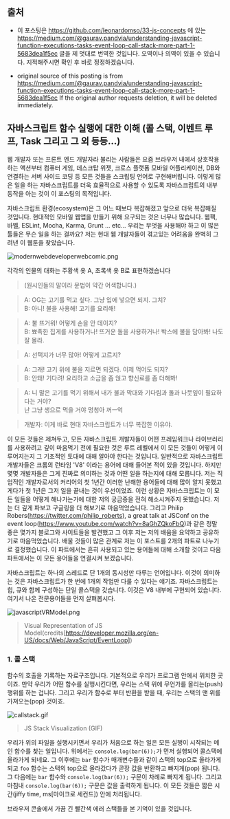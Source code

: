 ## 출처

- 이 포스팅은 https://github.com/leonardomso/33-js-concepts 에 있는 https://medium.com/@gaurav.pandvia/understanding-javascript-function-executions-tasks-event-loop-call-stack-more-part-1-5683dea1f5ec 글을 제 멋대로 번역한 것입니다. 오역이나 의역이 있을 수 있습니다. 지적해주시면 확인 후 바로 정정하겠습니다.

- original source of this posting is from https://medium.com/@gaurav.pandvia/understanding-javascript-function-executions-tasks-event-loop-call-stack-more-part-1-5683dea1f5ec If the original author requests deletion, it will be deleted immediately.

## 자바스크립트 함수 실행에 대한 이해 (콜 스택, 이벤트 루프, Task 그리고 그 외 등등...)
 웹 개발자 또는 프론트 엔드 개발자라 불리는 사람들은 요즘 브라우저 내에서 상호작용하는 액션부터 컴퓨터 게임, 데스크탑 위젯, 크로스 플랫폼 모바일 어플리케이션, DB와 연결하는 서버 사이드 코딩 등 모든 것들을 스크립팅 언어로 구현해버립니다. 이렇게 많은 일을 하는 자바스크립트를 더욱 효율적으로 사용할 수 있도록 자바스크립트의 내부 동작을 아는 것이 이 포스팅의 목적입니다.
 
 자바스크립트 환경(ecosystem)은 그 어느 때보다 복잡해졌고 앞으로 더욱 복잡해질 것입니다. 현대적인 모바일 웹앱을 만들기 위해 요구되는 것은 너무나 많습니다. 웹팩, 바벨, ESLint, Mocha, Karma, Grunt ... etc... 우리는 무엇을 사용해야 하고 이 많은 툴들은 무슨 일을 하는 걸까요? 저는 현대 웹 개발자들이 겪고있는 어려움을 완벽히 그려낸 이 웹툰을 찾았습니다.
 
![modernwebdeveloperwebcomic.png](https://images.velog.io/post-images/jakeseo_me/631a6750-44cd-11e9-a7a4-4f4044b4f0ac/modernwebdeveloperwebcomic.png)

 각각의 인물의 대화는 주황색 옷 A, 초록색 옷 B로 표현하겠습니다  
 > (원시인들의 말이라 문법이 약간 어색합니다.)
 
  > A: OG는 고기를 먹고 싶다. 그냥 입에 넣으면 되지. 그치?  
  > B: 아니! 불을 사용해! 고기를 요리해!
  
  > A: 불 뜨거워! 어떻게 손을 안 데이지?  
  > B: 뾰족한 집게를 사용하거나! 뜨거운 돌을 사용하거나! 박스에 불을 담아봐! 나도 잘 몰라.
  
  > A: 선택지가 너무 많아! 어떻게 고르지?  
  
  > A: 그래! 고기 위에 불을 지르면 되겠다. 이제 먹어도 되지?  
  > B: 안돼! 기다려! 요리하고 소금을 좀 얹고 향신료를 좀 더해봐!
  
  > A: 니 말은 고기를 먹기 위해서 내가 불과 막대와 기다림과 돌과 나뭇잎이 필요하다는 거야?  
  > 	  난 그냥 생으로 먹을 거야 멍청아
  >    꺼ㅡ억
  
  > 개발자: 이게 바로 현대 자바스크립트가 너무 복잡한 이유야. 
 
 이 모든 것들은 제쳐두고, 모든 자바스크립트 개발자들이 어떤 프레임워크나 라이브러리를 사용하려고 깊이 마음먹기 전에 필요한 것은 루트 레벨에서 이 모든 것들이 어떻게 이루어지는지 그 기초적인 토대에 대해 알아야 한다는 것입니다. 일반적으로 자바스크립트 개발자들은 크롬의 런타임 'V8' 이라는 용어에 대해 들어본 적이 있을 것입니다. 하지만 몇몇 개발자들은 그게 진짜로 의미하는 것과 어떤 일을 하는지에 대해 모릅니다. 저는 직업적인 개발자로서의 커리어의 첫 1년간 이러한 난해한 용어들에 대해 많이 알지 못했고 게다가 첫 1년은 그저 일을 끝내는 것이 우선이었죠. 이런 상황은 자바스크립트는 이 모든 일들을 어떻게 해나가는가에 대한 저의 궁금증을 전혀 해소시켜주지 못했습니다. 저는 더 깊게 파보고 구글링을 더 해보기로 마음먹었습니다. 그리고 Philip Robers(https://twitter.com/philip_roberts), a great talk at JSConf on the event loop(https://www.youtube.com/watch?v=8aGhZQkoFbQ)과 같은 정말 좋은 몇가지 블로그와 사이트들을 발견했고 그 이후 저는 저의 배움을 요약하고 공유하기로 마음먹었습니다. 배울 것들이 많은 관계로 저는 이 포스트를 2개의 파트로 나누기로 결정했습니다. 이 파트에서는 흔히 사용되고 있는 용어들에 대해 소개할 것이고 다음 파트에서는 이 모든 용어들을 연결시켜 보겠습니다.
 
 자바스크립트는 하나의 스레드로 단 1개의 동시성만 다루는 언어입니다. 이것이 의미하는 것은 자바스크립트가 한 번에 1개의 작업만 다룰 수 있다는 얘기죠. 자바스크립트는 힙, 큐와 함께 구성하는 단일 콜스택을 갖습니다. 이것은 V8 내부에 구현되어 있습니다. 여기서 나온 전문용어들을 먼저 살펴봅시다.
 
![javascriptVRModel.png](https://images.velog.io/post-images/jakeseo_me/4575e6d0-456c-11e9-9537-05fa53649e18/javascriptVRModel.png)  
> Visual Representation of JS Model(credits[https://developer.mozilla.org/en-US/docs/Web/JavaScript/EventLoop])
  
### 1. 콜 스택  
 함수의 호출을 기록하는 자료구조입니다. 기본적으로 우리가 프로그램 안에서 위치한 곳이죠. 만약 우리가 어떤 함수를 실행시킨다면, 우리는 스택 위에 무언가를 올리는(push) 행위를 하는 겁니다. 그리고 우리가 함수로 부터 반환을 받을 때, 우리는 스택의 맨 위를 가져오는(pop) 것이죠.

![callstack.gif](https://images.velog.io/post-images/jakeseo_me/fc418e50-456c-11e9-83dd-8359947fc569/callstack.gif)  
> JS Stack Visualization (GIF)

우리가 위의 파일을 실행시키면서 우리가 처음으로 하는 일은 모든 실행이 시작되는 메인 함수를 찾는 일입니다. 위에서는 ```console.log(bar(6));```가 먼저 실행되어 콜스택에 올라가게 되네요. 그 이후에는 ```bar``` 함수가 매개변수들과 같이 스택의 top으로 올라가게 되고 ```foo``` 함수는 스택의 top으로 올라갔다가 곧장 값을 반환하고 빠지게(pop) 됩니다. 그 다음에는 ```bar``` 함수와 ```console.log(bar(6));``` 구문이 차례로 빠지게 됩니다. 그리고 마침내 ```console.log(bar(6));``` 구문은 값을 출력하게 됩니다. 이 모든 것들은 짧은 시간(jiffy time, ms[마이크로 세컨드]) 안에 처리됩니다.

브라우저 콘솔에서 가끔 긴 빨간색 에러 스택들을 본 기억이 있을 것입니다. 
